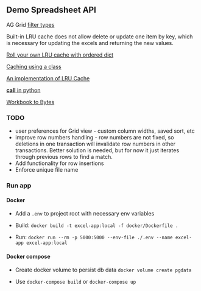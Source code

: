 ## Demo Spreadsheet API

AG Grid [filter types](https://www.ag-grid.com/javascript-data-grid/filter-provided-simple/#simple-filter-options)

Built-in LRU cache does not allow delete or update one item by key, which is necessary for updating the excels and 
returning the new values.

[Roll your own LRU cache with ordered dict](https://pastebin.com/LDwMwtp8)

[Caching using a class](https://wiki.python.org/moin/PythonDecoratorLibrary#Memoize)

[An implementation of LRU Cache](https://stackoverflow.com/posts/64816003/timeline)

[__call__ in python](https://www.geeksforgeeks.org/__call__-in-python/)

[Workbook to Bytes](https://stackoverflow.com/a/55144731/10554240)


### TODO
- user preferences for Grid view - custom column widths, saved sort, etc
- improve row numbers handling - row numbers are not fixed, so deletions in one transaction will invalidate row numbers 
  in other transactions. Better solution is needed, but for now it just iterates through previous rows to find a match.
- Add functionality for row insertions
- Enforce unique file name


### Run app

#### Docker

 - Add a `.env` to project root with necessary env variables

 - Build: `docker build -t excel-app:local -f docker/Dockerfile .`

 - Run: `docker run --rm -p 5000:5000 --env-file ./.env --name excel-app excel-app:local`


#### Docker compose

 - Create docker volume to persist db data `docker volume create pgdata`

 - Use `docker-compose build` or `docker-compose up`
